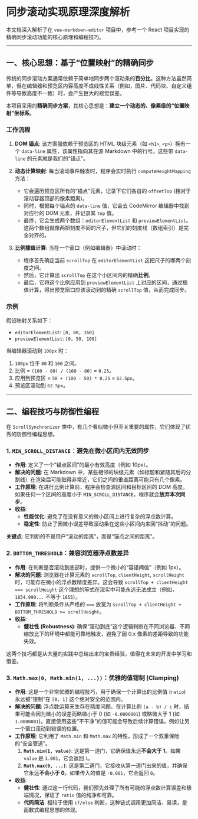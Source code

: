 # 同步滚动实现原理深度解析

本文档深入解析了在 `vue-markdown-editor` 项目中，参考一个 React 项目实现的精确同步滚动功能的核心原理和编程技巧。

---

## 一、核心思想：基于“位置映射”的精确同步

传统的同步滚动方案通常依赖于简单地同步两个滚动条的**百分比**。这种方法虽然简单，但在编辑器和预览区内容高度不成线性关系（例如，图片、代码块、自定义组件等导致高度不一致）时，会产生巨大的视觉误差。

本项目采用的**精确同步方案**，其核心思想是：**建立一个动态的、像素级的“位置映射”坐标系**。

### 工作流程

1.  **DOM 锚点**: 该方案强依赖于预览区的 HTML 块级元素（如 `<h1>`, `<p>`）拥有一个 `data-line` 属性，该属性指向其在源 Markdown 中的行号。这些带 `data-line` 的元素就是我们的“锚点”。

2.  **动态计算映射**: 每当滚动事件触发时，程序会实时执行 `computeHeightMapping` 方法：
    *   它会遍历预览区所有的“锚点”元素，记录下它们各自的 `offsetTop` (相对于滚动容器顶部的像素距离)。
    *   同时，根据每个锚点的 `data-line` 值，它会去 CodeMirror 编辑器中找到对应行的 DOM 元素，并记录其 `top` 值。
    *   最终，它会生成两个数组：`editorElementList` 和 `previewElementList`。这两个数组就像两把刻度不同的尺子，但它们的刻度线（数组索引）是完全对齐的。

3.  **比例插值计算**: 当在一个窗口（例如编辑器）中滚动时：
    *   程序首先确定当前 `scrollTop` 在 `editorElementList` 这把尺子的哪两个刻度之间。
    *   然后，它计算出 `scrollTop` 在这个小区间内的精确**比例**。
    *   最后，它将这个比例应用到 `previewElementList` 上对应的区间，通过插值计算，得出预览窗口应该滚动到的精确 `scrollTop` 值，从而完成同步。

### 示例

假设映射关系如下：
*   `editorElementList`: `[0, 80, 160]`
*   `previewElementList`: `[0, 50, 100]`

当编辑器滚动到 `100px` 时：
1.  `100px` 位于 `80` 和 `160` 之间。
2.  比例 = `(100 - 80) / (160 - 80)` = `0.25`。
3.  应用到预览区 = `50 + (100 - 50) * 0.25` = `62.5px`。
4.  预览区滚动到 `62.5px`。

---

## 二、编程技巧与防御性编程

在 `ScrollSynchronizer` 类中，有几个看似微小但至关重要的属性，它们体现了优秀的防御性编程思想。

### 1. `MIN_SCROLL_DISTANCE`：避免在微小区间内无效同步

*   **作用**: 定义了一个“锚点区间”的最小有效高度（例如 10px）。
*   **解决的问题**: 在 Markdown 中，某些相邻的块级元素（如标题和紧随其后的分割线）在渲染后可能贴得非常近，它们之间的垂直距离可能只有几个像素。
*   **工作原理**: 在进行比例计算前，程序会检查源区间和目标区间的 DOM 高度。如果任何一个区间的高度小于 `MIN_SCROLL_DISTANCE`，程序就会**放弃本次同步**。
*   **收益**:
    *   **性能优化**: 避免了在没有意义的微小区间上进行复杂的浮点数计算。
    *   **稳定性**: 防止了因微小误差导致滚动条在这些小区间内来回“抖动”的问题。

**关键点**: 它判断的不是用户“滚动的距离”，而是“锚点之间的距离”。

### 2. `BOTTOM_THRESHOLD`：兼容浏览器浮点数差异

*   **作用**: 在判断是否滚动到底部时，提供一个微小的“容错阈值”（例如 1px）。
*   **解决的问题**: 浏览器在计算元素的 `scrollTop`, `clientHeight`, `scrollHeight` 时，可能存在微小的浮点数精度差异。这会导致 `scrollTop + clientHeight === scrollHeight` 这个理想的等式在现实中可能永远无法成立（例如，`1854.999...` 不等于 `1855`）。
*   **工作原理**: 将判断条件从严格的 `===` 放宽为 `scrollTop + clientHeight + BOTTOM_THRESHOLD >= scrollHeight`。
*   **收益**:
    *   **健壮性 (Robustness)**: 确保“滚动到底”这个逻辑判断在不同浏览器、不同缩放比下的环境中都能可靠地触发，避免了因 0.x 像素的差距导致的功能失效。

这两个技巧都是从大量的实践中总结出来的宝贵经验，值得在未来的开发中学习和借鉴。

### 3. `Math.max(0, Math.min(1, ...))`：优雅的值钳制 (Clamping)

*   **作用**: 这是一个非常优雅的编程技巧，用于确保一个计算出的比例值 (`ratio`) 永远被“钳制”在 `[0, 1]` 这个绝对安全的范围内。
*   **解决的问题**: 浮点数运算天生存在精度问题。在计算比例 `(a - b) / c` 时，结果可能会因为微小的误差而略微小于 0 (如 `-0.0000001`) 或略微大于 1 (如 `1.0000001`)。直接使用这些“不干净”的值可能会导致后续计算错误，例如让另一个窗口滚动到错误的位置。
*   **工作原理**: 它利用了 `Math.min` 和 `Math.max` 的特性，形成了一个双重保险的“安全管道”。
    1.  **`Math.min(1, value)`**: 这是第一道门，它确保值永远**不会大于 1**。如果 `value` 是 `1.001`，它会返回 `1`。
    2.  **`Math.max(0, ...)`**: 这是第二道门，它接收从第一道门出来的值，并确保它永远**不会小于 0**。如果传入的值是 `-0.001`，它会返回 `0`。
*   **收益**:
    *   **健壮性**: 通过这一行代码，我们预先处理了所有可能的浮点数计算误差和极端情况，保证了 `ratio` 值的纯净和可靠。
    *   **代码简洁**: 相较于使用 `if/else` 判断，这种链式调用更加简洁、易读，是函数式编程思想的体现。
